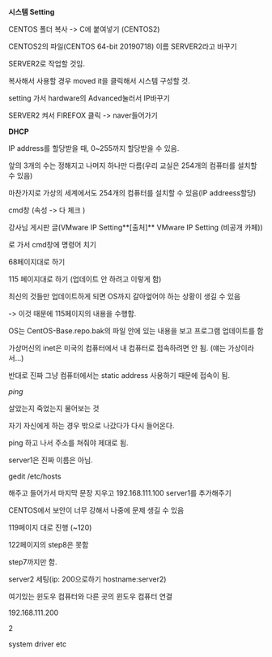 **시스템 Setting**

CENTOS 폴더 복사 -> C에 붙여넣기 (CENTOS2)

CENTOS2의 파일(CENTOS 64-bit 20190718) 이름 SERVER2라고 바꾸기 

SERVER2로 작업할 것임. 

복사해서 사용할 경우 moved it을 클릭해서 시스템 구성할 것.

setting 가서 hardware의 Advanced눌러서 IP바꾸기 

SERVER2 켜서 FIREFOX 클릭 -> naver들어가기 



**DHCP**

IP address를 할당받을 때, 0~255까지 할당받을 수 있음.

앞의 3개의 수는 정해지고 나머지 하나만 다름(우리 교실은 254개의 컴퓨터를 설치할 수 있음)

마찬가지로 가상의 세계에서도 254개의 컴퓨터를 설치할 수 있음(IP addreess할당)



cmd창 (속성 -> 다 체크 )

강사님 게시판 글(VMware IP Setting**[출처]** VMware IP Setting (비공개 카페))

로 가서 cmd창에 명령어 치기 

68페이지대로 하기 



115 페이지대로 하기 (업데이트 안 하려고 이렇게 함)

최신의 것들만 업데이트하게 되면 OS까지 갈아엎어야 하는 상황이 생길 수 있음

-> 이것 때문에 115페이지의 내용을 수행함.



OS는 CentOS-Base.repo.bak의 파일 안에 있는 내용을 보고 프로그램 업데이트를 함 

가상머신의 inet은 미국의 컴퓨터에서 내 컴퓨터로 접속하려면 안 됨. (얘는 가상이라서...)

반대로 진짜 그냥 컴퓨터에서는 static address 사용하기 때문에 접속이 됨. 



*ping*

살았는지 죽었는지 물어보는 것

자기 자신에게 하는 경우 밖으로 나갔다가 다시 들어온다.

ping 하고 나서 주소를 쳐줘야 제대로 됨.

server1은 진짜 이름은 아님.



gedit /etc/hosts

해주고 들어가서 마지막 문장 지우고 192.168.111.100 server1를 추가해주기



CENTOS에서 보안이 너무 강해서 나중에 문제 생길 수 있음 

119페이지 대로 진행 (~120)

122페이지의 step8은 못함 

step7까지만 함. 



server2 세팅(ip: 200으로하기 hostname:server2)



여기있는 윈도우 컴퓨터와 다른 곳의 윈도우 컴퓨터 연결 

192.168.111.200

2





system driver etc

